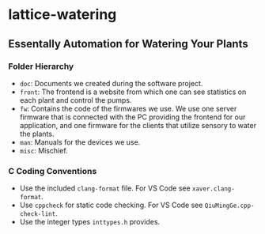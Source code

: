 # lattice-watering

## Essentally Automation for Watering Your Plants

### Folder Hierarchy

- `doc`: Documents we created during the software project.
- `front`: The frontend is a website from which one can see statistics on each plant and control the pumps.
- `fw`: Contains the code of the firmwares we use. We use one server firmware that is connected with the PC providing the frontend for our application, and one firmware for the clients that utilize sensory to water the plants.
- `man`: Manuals for the devices we use.
- `misc`: Mischief.

### C Coding Conventions

- Use the included `clang-format` file. For VS Code see `xaver.clang-format`.
- Use `cppcheck` for static code checking. For VS Code see `QiuMingGe.cpp-check-lint`.
- Use the integer types `inttypes.h` provides.
